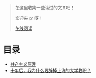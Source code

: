 > 在这里收集一些读过的文章吧！
>
> 欢迎来 pr 呀！
> 
> [在线阅读](https://fzf404.github.io/read/)

# 目录

- [共产主义原理](./共产主义原理.md)
- [十年后，我为什么要辞掉上海的大学教职？](./我为什么要辞掉上海的大学教职.md)
